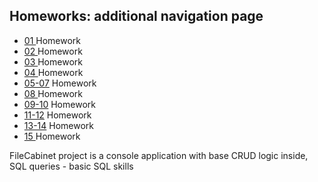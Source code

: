 ## Homeworks: additional navigation page

- [  01 ](https://github.com/Anton19840712/NET.A.2019/tree/master/NET.A.2019.Gridushko.01) Homework
- [  02 ](https://github.com/Anton19840712/NET.A.2019/tree/master/NET.A.2019.Gridushko.02) Homework
- [  03 ](https://github.com/Anton19840712/NET.A.2019/tree/master/NET.A.2019.Gridushko.03) Homework
- [  04 ](https://github.com/Anton19840712/NET.A.2019/tree/master/NET.A.2019.Gridushko.04) Homework
- [05-07](https://github.com/Anton19840712/NET.A.2019/tree/master/NET.A.2019.Gridushko.07) Homework
- [  08 ](https://github.com/Anton19840712/NET.A.2019/tree/master/NET.A.2019.Gridushko.08) Homework
- [09-10](https://github.com/Anton19840712/NET.A.2019/tree/master/NET.A.2019.Gridushko.10) Homework
- [11-12](https://github.com/Anton19840712/NET.A.2019/tree/master/NET.A.2019.Gridushko.11) Homework
- [13-14](https://github.com/Anton19840712/NET.A.2019/tree/master/NET.A.2019.Gridushko.13) Homework
- [  15 ](https://github.com/Anton19840712/NET.A.2019/tree/master/NET.A.2019.Gridushko.15) Homework


FileCabinet project is a console application with base CRUD logic inside, SQL queries - basic SQL skills 
